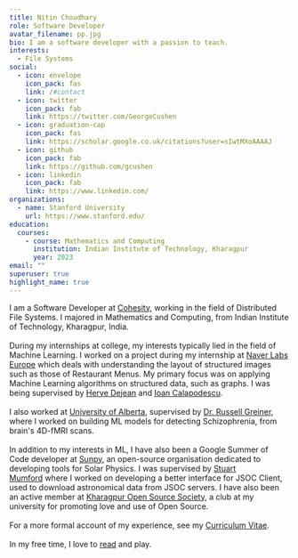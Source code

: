 ```yaml
---
title: Nitin Choudhary
role: Software Developer
avatar_filename: pp.jpg
bio: I am a software developer with a passion to teach.
interests:
  - File Systems
social:
  - icon: envelope
    icon_pack: fas
    link: /#contact
  - icon: twitter
    icon_pack: fab
    link: https://twitter.com/GeorgeCushen
  - icon: graduation-cap
    icon_pack: fas
    link: https://scholar.google.co.uk/citations?user=sIwtMXoAAAAJ
  - icon: github
    icon_pack: fab
    link: https://github.com/gcushen
  - icon: linkedin
    icon_pack: fab
    link: https://www.linkedin.com/
organizations:
  - name: Stanford University
    url: https://www.stanford.edu/
education:
  courses:
    - course: Mathematics and Computing
      institution: Indian Institute of Technology, Kharagpur
      year: 2023
email: ""
superuser: true
highlight_name: true
---
```

<!--StartFragment-->

I am a Software Developer at [Cohesity](https://www.cohesity.com/), working in the field of Distributed File Systems. I majored in Mathematics and Computing, from Indian Institute of Technology, Kharagpur, India.\
\
During my internships at college, my interests typically lied in the field of Machine Learning. I worked on a project during my internship at [Naver Labs Europe](https://europe.naverlabs.com/) which deals with understanding the layout of structured images such as those of Restaurant Menus. My primary focus was on applying Machine Learning algorithms on structured data, such as graphs. I was being supervised by [Herve Dejean](https://europe.naverlabs.com/people_user/Herve-Dejean/) and [Ioan Calapodescu](https://europe.naverlabs.com/people_user/Ioan-Calapodescu/).\
\
I also worked at [University of Alberta](https://www.ualberta.ca/), supervised by [Dr. Russell Greiner](https://rgreiner6.wixsite.com/greiner), where I worked on building ML models for detecting Schizophrenia, from brain's 4D-fMRI scans.\
\
In addition to my interests in ML, I have also been a Google Summer of Code developer at [Sunpy](https://sunpy.org/), an open-source organisation dedicated to developing tools for Solar Physics. I was supervised by [Stuart Mumford](http://stuartmumford.uk/) where I worked on developing a better interface for JSOC Client, used to download astronomical data from JSOC servers. I have also been an active member at [Kharagpur Open Source Society](https://kossiitkgp.org/), a club at my university for promoting love and use of Open Source.\
\
For a more formal account of my experience, see my [Curriculum Vitae](https://nitinkgp23.github.io/assets/CV_Nitin.pdf).\
\
In my free time, I love to [read](https://www.goodreads.com/user/show/64258644-nitin-choudhary) and play.



<!--EndFragment-->